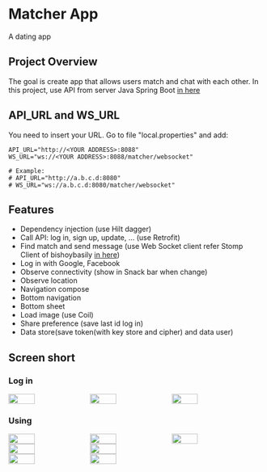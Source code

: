 # Matcher App

A dating app

## Project Overview

The goal is create app that allows users match and chat with each other. In this project, use API
from server Java Spring Boot [in here](https://github.com/SanRyoo/Matcher_Server.git)

## API_URL and WS_URL

You need to insert your URL. Go to file "local.properties" and add:

```properties
API_URL="http://<YOUR ADDRESS>:8088"
WS_URL="ws://<YOUR ADDRESS>:8088/matcher/websocket"

# Example: 
# API_URL="http://a.b.c.d:8080"
# WS_URL="ws://a.b.c.d:8080/matcher/websocket"

```

## Features

- Dependency injection (use Hilt dagger)
- Call API: log in, sign up, update, ... (use Retrofit)
- Find match and send message (use Web Socket client refer Stomp Client of
  bishoybasily [in here](https://github.com/bishoybasily/stomp.git))
- Log in with Google, Facebook
- Observe connectivity (show in Snack bar when change)
- Observe location
- Navigation compose
- Bottom navigation
- Bottom sheet
- Load image (use Coil)
- Share preference (save last id log in)
- Data store(save token(with key store and cipher) and data user)

## Screen short

### Log in

<div style="display:flex;">
    <img src="https://raw.githubusercontent.com/SanRyoo/Image/master/option_login.png" style="width:32%;">
    <img src="https://raw.githubusercontent.com/SanRyoo/Image/master/log_in.png" style="width:32%;">
    <img src="https://raw.githubusercontent.com/SanRyoo/Image/master/sign_up.png" style="width:32%;"> 
</div>

### Using

<div style="display:flex;">
    <img src="https://raw.githubusercontent.com/SanRyoo/Image/master/home.png" style="width:32%;">
    <img src="https://raw.githubusercontent.com/SanRyoo/Image/master/home2.png" style="width:32%;">
    <img src="https://raw.githubusercontent.com/SanRyoo/Image/master/profile.png" style="width:32%;"> 
</div>
<div style="display:flex;">
    <img src="https://raw.githubusercontent.com/SanRyoo/Image/master/menu.png" style="width:32%;">
    <img src="https://raw.githubusercontent.com/SanRyoo/Image/master/change_password.png" style="width:32%;">
</div>
<div style="display:flex;">
    <img src="https://raw.githubusercontent.com/SanRyoo/Image/master/message.png" style="width:32%;">
    <img src="https://raw.githubusercontent.com/SanRyoo/Image/master/other_screen.png" style="width:32%;">
</div>